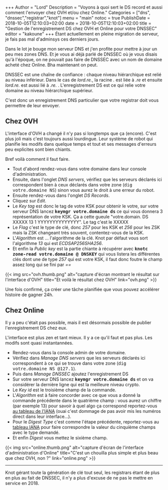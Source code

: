 +++
Author = "Lord"
Description = "Voyons à quoi sert le DS record et aussi comment l'envoyer chez OVH et/ou chez Online."
Categories = ["dns", "dnssec","registrar","knot"]
menu = "main"
notoc = true
PublishDate = 2018-10-05T12:10:03+02:00
date = 2018-10-05T12:10:03+02:00
title = "Gestion de l'enregistrement DS chez OVH et Online pour votre DNSSEC"
editor = "kakoune"
+++
Étant actuellement en pleine migration de serveur, je fais pas mal d'adminsys ces derniers jours.

Dans le lot je bouge mon serveur DNS et j'en profite pour mettre à jour un peu mes zones DNS.
Et je vous ai déjà parlé de DNSSEC où je vous disais qu'à l'époque, on ne pouvait pas faire de DNSSEC avec un nom de domaine acheté chez Online.
Bha maintenant on peut.

DNSSEC est une chaîne de confiance : chaque niveau hiérarchique est relié au niveau inférieur.
Dans le cas de *lord.re.*, la racine *.* est liée à *.re* et ensuite *lord.re.* est aussi lié à *.re.* .
L'enregistrement DS est ce qui relie votre domaine au niveau hiérarchique supérieur.

C'est donc un enregistrement DNS particulier que votre registrar doit vous permettre de leur envoyer.

## Chez OVH
L'interface d'OVH a changé il n'y pas si longtemps que ça (encore).
C'est plus joli mais c'est toujours aussi lourdingue.
Leur système de robot qui planifie les modifs dans quelque temps et tout et ses messages d'erreurs peu explicites sont bien chiants.

Bref voilà comment il faut faire.

  - Tout d'abord rendez-vous dans votre domaine dans leur console d'administration.
  - Ensuite, dans l'onglet *DNS servers*, vérifiez que les serveurs déclarés ici correspondent bien à ceux déclarés dans votre zone (<samp>dig votre.domaine NS</samp>) sinon vous aurez le droit à une erreur du robot.
  - Ensuite rendez-vous dans l'onglet *DS Records*.
  - Cliquez sur *Edit*.
  - Le *Key tag* est donc le tag de votre KSK pour obtenir le votre, sur votre serveur DNS lancez **<samp>keymgr votre.domaine ds</samp>** ce qui vous donnera 3 représentation de votre KSK. Ça a cette gueule "votre.domain. DS XXXXX 13 1 YYYYYYYYYYYYYY". Le tag c'est le XXXXX
  - Le *Flag* c'est le type de clé, donc *257* pour les KSK et *256* pour les ZSK mais la ZSK changeant très souvent, contentez-vous de la KSK.
  - L'*Algorithm* est … l'algorithme de la clé. Knot par défaut vous sort l'algorithme *13* qui est *ECDSAP256SHA256*.
  - Et enfin la *Public key* est la partie chiante à récupérer avec **<samp>knotc zone-read votre.domaine @ DNSKEY</samp>** qui vous listera les différentes clés dont une de type *257* qui est votre KSK, il faut donc foutre le champ assez long qui se fini par *==*

{{< img src="ovh.thumb.png" alt="capture d'écran montrant le résultat sur l'interface d'OVH" title="Et voilà le résultat chez OVH" link="ovh.png" >}}

Une fois confirmé, ça créer une tâche planifiée que vous pouvez accélérer histoire de gagner 24h.

## Chez Online
Il y a peu c'était pas possible, mais il est désormais possible de publier l'enregistrement DS chez eux.

L'interface est plus zen et tant mieux.
Il y a ce qu'il faut et pas plus.
Les modifs sont quasi instantannées.

  - Rendez-vous dans la console admin de votre domaine.
  - Vérifiez dans *Manage DNS servers* que les serveurs déclarés ici correspondent à ce qui se trouve dans votre zone (<samp>dig votre.domaine NS @127.1</samp>).
  - Puis dans *Manage DNSSEC* ajoutez l'enregistrement DS
  - Sur votre serveur DNS lancez **<samp>keymgr votre.domaine ds</samp>** et on va considérer la dernière ligne qui est la meilleure niveau crypto.
  - Le *Key id* est le troisième champ de la commande.
  - L'*Algorithm* est à faire concorder avec ce que vous a donné la commande précédente dans le quatrième champ : vous aurez un chiffre (par exemple 13) pour savoir à quel algo ça correspond reportez-vous [au tableau de l'IANA](https://www.iana.org/assignments/dns-sec-alg-numbers/dns-sec-alg-numbers.xhtml) (ouai c'est dommage de pas avoir mis les numéros direct dans leur interface…).
  - Pour le *Digest Type* c'est comme l'étape précédente, reportez-vous au [tableau IANA](https://www.iana.org/assignments/ds-rr-types/ds-rr-types.xhtml) pour faire correspondre la valeur du cinquième champs avec le type demandé.
  - Et enfin *Digest* vous mettez le sixième champ.

{{< img src="online.thumb.png" alt="capture d'écran de l'interface d'administration d'Online" title="C'est un chouilla plus simple et plus beau que chez OVH, non ?" link="online.png" >}}

-----------------
Knot gérant toute la génération de clé tout seul, les registrars étant de plus en plus au fait de DNSSEC, il n'y a plus d'excuse de ne pas le mettre en service en 2018.

